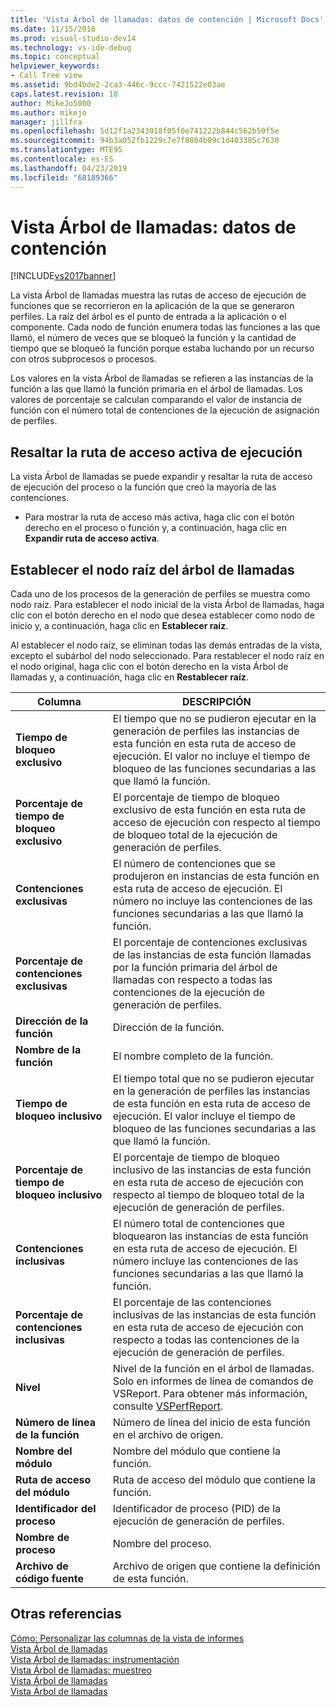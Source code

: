 ```yaml
---
title: 'Vista Árbol de llamadas: datos de contención | Microsoft Docs'
ms.date: 11/15/2016
ms.prod: visual-studio-dev14
ms.technology: vs-ide-debug
ms.topic: conceptual
helpviewer_keywords:
- Call Tree view
ms.assetid: 9bd4bde2-2ca3-446c-9ccc-7421522e03ae
caps.latest.revision: 18
author: MikeJo5000
ms.author: mikejo
manager: jillfra
ms.openlocfilehash: 5d12f1a2343018f05f0e741222b844c562b50f5e
ms.sourcegitcommit: 94b3a052fb1229c7e7f8804b09c1d403385c7630
ms.translationtype: MTE95
ms.contentlocale: es-ES
ms.lasthandoff: 04/23/2019
ms.locfileid: "68189366"
---
```

# <a name="call-tree-view---contention-data"></a>Vista Árbol de llamadas: datos de contención
[!INCLUDE[vs2017banner](../includes/vs2017banner.md)]

La vista Árbol de llamadas muestra las rutas de acceso de ejecución de funciones que se recorrieron en la aplicación de la que se generaron perfiles. La raíz del árbol es el punto de entrada a la aplicación o el componente. Cada nodo de función enumera todas las funciones a las que llamó, el número de veces que se bloqueó la función y la cantidad de tiempo que se bloqueó la función porque estaba luchando por un recurso con otros subprocesos o procesos.  
  
 Los valores en la vista Árbol de llamadas se refieren a las instancias de la función a las que llamó la función primaria en el árbol de llamadas. Los valores de porcentaje se calculan comparando el valor de instancia de función con el número total de contenciones de la ejecución de asignación de perfiles.  
  
## <a name="highlighting-the-execution-hot-path"></a>Resaltar la ruta de acceso activa de ejecución  
 La vista Árbol de llamadas se puede expandir y resaltar la ruta de acceso de ejecución del proceso o la función que creó la mayoría de las contenciones.  
  
- Para mostrar la ruta de acceso más activa, haga clic con el botón derecho en el proceso o función y, a continuación, haga clic en **Expandir ruta de acceso activa**.  
  
## <a name="setting-the-call-tree-root-node"></a>Establecer el nodo raíz del árbol de llamadas  
 Cada uno de los procesos de la generación de perfiles se muestra como nodo raíz. Para establecer el nodo inicial de la vista Árbol de llamadas, haga clic con el botón derecho en el nodo que desea establecer como nodo de inicio y, a continuación, haga clic en **Establecer raíz**.  
  
 Al establecer el nodo raíz, se eliminan todas las demás entradas de la vista, excepto el subárbol del nodo seleccionado. Para restablecer el nodo raíz en el nodo original, haga clic con el botón derecho en la vista Árbol de llamadas y, a continuación, haga clic en **Restablecer raíz**.  
  
|Columna|DESCRIPCIÓN|  
|------------|-----------------|  
|**Tiempo de bloqueo exclusivo**|El tiempo que no se pudieron ejecutar en la generación de perfiles las instancias de esta función en esta ruta de acceso de ejecución. El valor no incluye el tiempo de bloqueo de las funciones secundarias a las que llamó la función.|  
|**Porcentaje de tiempo de bloqueo exclusivo**|El porcentaje de tiempo de bloqueo exclusivo de esta función en esta ruta de acceso de ejecución con respecto al tiempo de bloqueo total de la ejecución de generación de perfiles.|  
|**Contenciones exclusivas**|El número de contenciones que se produjeron en instancias de esta función en esta ruta de acceso de ejecución. El número no incluye las contenciones de las funciones secundarias a las que llamó la función.|  
|**Porcentaje de contenciones exclusivas**|El porcentaje de contenciones exclusivas de las instancias de esta función llamadas por la función primaria del árbol de llamadas con respecto a todas las contenciones de la ejecución de generación de perfiles.|  
|**Dirección de la función**|Dirección de la función.|  
|**Nombre de la función**|El nombre completo de la función.|  
|**Tiempo de bloqueo inclusivo**|El tiempo total que no se pudieron ejecutar en la generación de perfiles las instancias de esta función en esta ruta de acceso de ejecución. El valor incluye el tiempo de bloqueo de las funciones secundarias a las que llamó la función.|  
|**Porcentaje de tiempo de bloqueo inclusivo**|El porcentaje de tiempo de bloqueo inclusivo de las instancias de esta función en esta ruta de acceso de ejecución con respecto al tiempo de bloqueo total de la ejecución de generación de perfiles.|  
|**Contenciones inclusivas**|El número total de contenciones que bloquearon las instancias de esta función en esta ruta de acceso de ejecución. El número incluye las contenciones de las funciones secundarias a las que llamó la función.|  
|**Porcentaje de contenciones inclusivas**|El porcentaje de las contenciones inclusivas de las instancias de esta función en esta ruta de acceso de ejecución con respecto a todas las contenciones de la ejecución de generación de perfiles.|  
|**Nivel**|Nivel de la función en el árbol de llamadas. Solo en informes de línea de comandos de VSReport. Para obtener más información, consulte [VSPerfReport](../profiling/vsperfreport.md).|  
|**Número de línea de la función**|Número de línea del inicio de esta función en el archivo de origen.|  
|**Nombre del módulo**|Nombre del módulo que contiene la función.|  
|**Ruta de acceso del módulo**|Ruta de acceso del módulo que contiene la función.|  
|**Identificador del proceso**|Identificador de proceso (PID) de la ejecución de generación de perfiles.|  
|**Nombre de proceso**|Nombre del proceso.|  
|**Archivo de código fuente**|Archivo de origen que contiene la definición de esta función.|  
  
## <a name="see-also"></a>Otras referencias  
 [Cómo: Personalizar las columnas de la vista de informes](../profiling/how-to-customize-report-view-columns.md)   
 [Vista Árbol de llamadas](../profiling/call-tree-view.md)   
 [Vista Árbol de llamadas: instrumentación](../profiling/call-tree-view-dotnet-memory-instrumentation-data.md)   
 [Vista Árbol de llamadas: muestreo](../profiling/call-tree-view-dotnet-memory-sampling-data.md)   
 [Vista Árbol de llamadas](../profiling/call-tree-view-instrumentation-data.md)   
 [Vista Árbol de llamadas](../profiling/call-tree-view-sampling-data.md)
